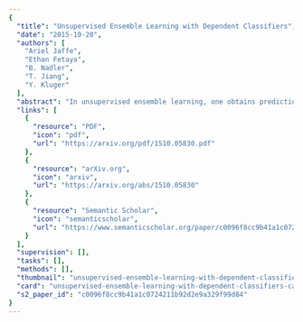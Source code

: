 ```yaml
---
{
  "title": "Unsupervised Ensemble Learning with Dependent Classifiers",
  "date": "2015-10-20",
  "authors": [
    "Ariel Jaffe",
    "Ethan Fetaya",
    "B. Nadler",
    "T. Jiang",
    "Y. Kluger"
  ],
  "abstract": "In unsupervised ensemble learning, one obtains predictions from multiple sources or classifiers, yet without knowing the reliability and expertise of each source, and with no labeled data to assess it. The task is to combine these possibly conflicting predictions into an accurate meta-learner. Most works to date assumed perfect diversity between the different sources, a property known as conditional independence. In realistic scenarios, however, this assumption is often violated, and ensemble learners based on it can be severely sub-optimal. The key challenges we address in this paper are:\\ (i) how to detect, in an unsupervised manner, strong violations of conditional independence; and (ii) construct a suitable meta-learner. To this end we introduce a statistical model that allows for dependencies between classifiers. Our main contributions are the development of novel unsupervised methods to detect strongly dependent classifiers, better estimate their accuracies, and construct an improved meta-learner. Using both artificial and real datasets, we showcase the importance of taking classifier dependencies into account and the competitive performance of our approach.",
  "links": [
    {
      "resource": "PDF",
      "icon": "pdf",
      "url": "https://arxiv.org/pdf/1510.05830.pdf"
    },
    {
      "resource": "arXiv.org",
      "icon": "arxiv",
      "url": "https://arxiv.org/abs/1510.05830"
    },
    {
      "resource": "Semantic Scholar",
      "icon": "semanticscholar",
      "url": "https://www.semanticscholar.org/paper/c0096f8cc9b41a1c0724211b92d2e9a329f99d84"
    }
  ],
  "supervision": [],
  "tasks": [],
  "methods": [],
  "thumbnail": "unsupervised-ensemble-learning-with-dependent-classifiers-thumb.jpg",
  "card": "unsupervised-ensemble-learning-with-dependent-classifiers-card.jpg",
  "s2_paper_id": "c0096f8cc9b41a1c0724211b92d2e9a329f99d84"
}
---
```


